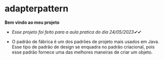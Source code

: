 # adapterpattern

**Bem vindo ao meu projeto**

* *Esse projeto foi feito para a aula pratica do dia 24/05/2023✔✔*

* O padrão de fábrica é um dos padrões de projeto mais usados ​​em Java. Esse tipo de padrão de design se enquadra no padrão criacional, pois esse padrão fornece uma das melhores maneiras de criar um objeto.

